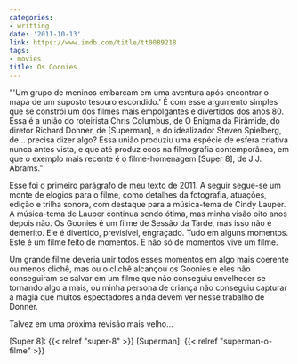 ```yaml
---
categories:
- writting
date: '2011-10-13'
link: https://www.imdb.com/title/tt0089218
tags:
- movies
title: Os Goonies
---
```


"'Um grupo de meninos embarcam em uma aventura após encontrar o mapa de um suposto tesouro escondido.' É com esse argumento simples que se constrói um dos filmes mais empolgantes e divertidos dos anos 80. Essa é a união do roteirista Chris Columbus, de O Enigma da Pirâmide, do diretor Richard Donner, de [Superman], e do idealizador Steven Spielberg, de... precisa dizer algo? Essa união produziu uma espécie de esfera criativa nunca antes vista, e que até produz ecos na filmografia contemporânea, em que o exemplo mais recente é o filme-homenagem [Super 8], de J.J. Abrams."

Esse foi o primeiro parágrafo de meu texto de 2011. A seguir segue-se um monte de elogios para o filme, como detalhes da fotografia, atuações, edição e trilha sonora, com destaque para a música-tema de Cindy Lauper. A música-tema de Lauper continua sendo ótima, mas minha visão oito anos depois não. Os Goonies é um filme de Sessão da Tarde, mas isso não é demérito. Ele é divertido, previsível, engraçado. Tudo em alguns momentos. Este é um filme feito de momentos. E não só de momentos vive um filme.

Um grande filme deveria unir todos esses momentos em algo mais coerente ou menos clichê, mas ou o clichê alcançou os Goonies e eles não conseguiram se salvar em um filme que não conseguiu envelhecer se tornando algo a mais, ou minha persona de criança não conseguiu capturar a magia que muitos espectadores ainda devem ver nesse trabalho de Donner.

Talvez em uma próxima revisão mais velho...

[Super 8]: {{< relref "super-8" >}}
[Superman]: {{< relref "superman-o-filme" >}}

